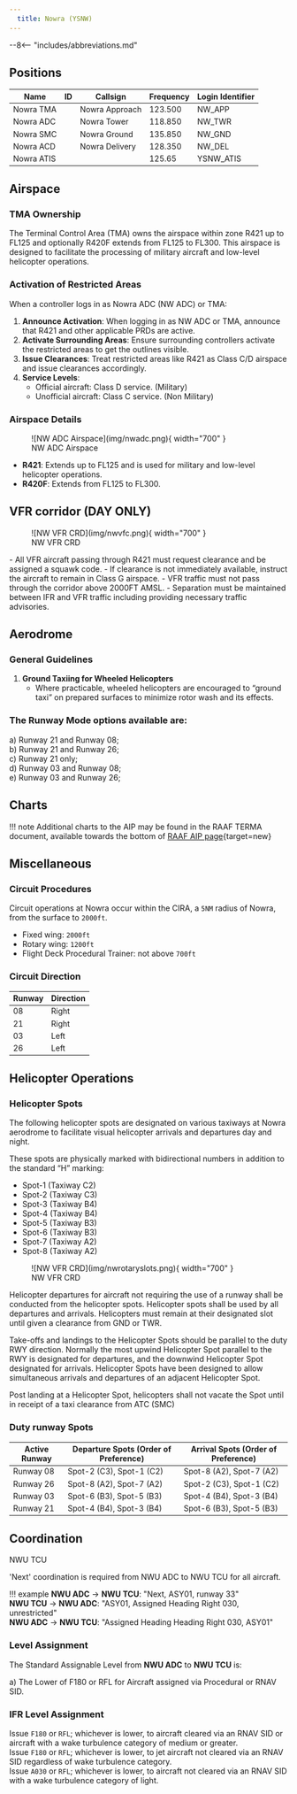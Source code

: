 ```yaml
---
  title: Nowra (YSNW)
---
```


--8<-- "includes/abbreviations.md"

## Positions

| Name               | ID      | Callsign       | Frequency        | Login Identifier              |
| ------------------ | --------------| -------------- | ---------------- | --------------------------------------|
| Nowra TMA    | | Nowra Approach | 123.500          |NW_APP        |
| Nowra ADC    | | Nowra Tower  | 118.850         | NW_TWR        |
| Nowra SMC   ||  Nowra Ground  | 135.850         | NW_GND        |
| Nowra ACD    | | Nowra Delivery  | 128.350         | NW_DEL       |
| Nowra ATIS    |   | | 125.65         | YSNW_ATIS       |

## Airspace

### TMA Ownership

The Terminal Control Area (TMA) owns the airspace within zone R421 up to FL125 and optionally R420F extends from FL125 to FL300.
This airspace is designed to facilitate the processing of military aircraft and low-level helicopter operations.

### Activation of Restricted Areas

When a controller logs in as Nowra ADC (NW ADC) or TMA:

1. **Announce Activation**: When logging in as NW ADC or TMA, announce that R421 and other applicable PRDs are active.
2. **Activate Surrounding Areas**: Ensure surrounding controllers activate the restricted areas to get the outlines visible.
3. **Issue Clearances**: Treat restricted areas like R421 as Class C/D airspace and issue clearances accordingly.
4. **Service Levels**:
    - Official aircraft: Class D service. (Military)
    - Unofficial aircraft: Class C service. (Non Military)

### Airspace Details

<figure markdown>
![NW ADC Airspace](img/nwadc.png){ width="700" }
<figcaption>NW ADC Airspace</figcaption>
</figure>


- **R421**: Extends up to FL125 and is used for military and low-level helicopter operations.
- **R420F**: Extends from FL125 to FL300.

## VFR corridor (DAY ONLY)
<figure markdown>
![NW VFR CRD](img/nwvfc.png){ width="700" }
<figcaption>NW VFR CRD</figcaption>
</figure>
- All VFR aircraft passing through R421 must request clearance and be assigned a squawk code.
- If clearance is not immediately available, instruct the aircraft to remain in Class G airspace.
- VFR traffic must not pass through the corridor above 2000FT AMSL.
- Separation must be maintained between IFR and VFR traffic including providing necessary traffic advisories.

## Aerodrome

### General Guidelines

1. **Ground Taxiing for Wheeled Helicopters**
    - Where practicable, wheeled helicopters are encouraged to “ground taxi” on prepared surfaces to minimize rotor wash and its effects.

### The Runway Mode options available are:

a) Runway 21 and Runway 08;  
b) Runway 21 and Runway 26;  
c) Runway 21 only;  
d) Runway 03 and Runway 08;  
e) Runway 03 and Runway 26;   

## Charts
!!! note
    Additional charts to the AIP may be found in the RAAF TERMA document, available towards the bottom of [RAAF AIP page](https://ais-af.airforce.gov.au/australian-aip){target=new}

## Miscellaneous
### Circuit Procedures
Circuit operations at Nowra occur within the CIRA, a `5NM` radius of Nowra, from the surface to `2000ft`.

- Fixed wing: `2000ft`
- Rotary wing: `1200ft`
- Flight Deck Procedural Trainer: not above `700ft`

### Circuit Direction
| Runway | Direction |
| ------ | ----------|
| 08     | Right  |
| 21     | Right |
| 03     | Left |
| 26     | Left |

## Helicopter Operations

### Helicopter Spots

The following helicopter spots are designated on various taxiways at Nowra aerodrome to facilitate visual helicopter arrivals and departures day and night.

These spots are physically marked with bidirectional numbers in addition to the standard “H” marking:

* Spot-1 (Taxiway C2)
* Spot-2 (Taxiway C3)
* Spot-3 (Taxiway B4)
* Spot-4 (Taxiway B4)
* Spot-5 (Taxiway B3)
* Spot-6 (Taxiway B3)
* Spot-7 (Taxiway A2)
* Spot-8 (Taxiway A2)

<figure markdown>
![NW VFR CRD](img/nwrotaryslots.png){ width="700" }
<figcaption>NW VFR CRD</figcaption>
</figure>


Helicopter departures for aircraft not requiring the use of a runway shall be conducted from the helicopter spots.  Helicopter spots shall be used by all departures and arrivals. Helicopters must remain at their designated slot until given a clearance from GND or TWR.

Take-offs and landings to the Helicopter Spots should be parallel to the duty RWY direction. Normally the most upwind Helicopter Spot parallel to the RWY is designated for departures, and the downwind Helicopter Spot designated for arrivals. Helicopter Spots have been designed to allow simultaneous arrivals and departures of an adjacent Helicopter Spot.

Post landing at a Helicopter Spot, helicopters shall not vacate the Spot until in receipt of a taxi clearance from ATC (SMC)

### Duty runway Spots
| Active Runway | Departure Spots (Order of Preference) | Arrival Spots (Order of Preference) |
|---------------|----------------------------------------|-------------------------------------|
| Runway 08     | Spot-2 (C3), Spot-1 (C2)               | Spot-8 (A2), Spot-7 (A2)            |
| Runway 26     | Spot-8 (A2), Spot-7 (A2)               | Spot-2 (C3), Spot-1 (C2)            |
| Runway 03     | Spot-6 (B3), Spot-5 (B3)               | Spot-4 (B4), Spot-3 (B4)            |
| Runway 21     | Spot-4 (B4), Spot-3 (B4)               | Spot-6 (B3), Spot-5 (B3)            |


## Coordination
NWU TCU

'Next' coordination is required from NWU ADC to NWU TCU for all aircraft.


!!! example
    <span class="hotline">**NWU ADC** -> **NWU TCU**</span>: "Next, ASY01, runway 33"  
    <span class="hotline">**NWU TCU** -> **NWU ADC**</span>: "ASY01, Assigned Heading Right 030, unrestricted"  
    <span class="hotline">**NWU ADC** -> **NWU TCU**</span>: "Assigned Heading Heading Right 030, ASY01" 

### Level Assignment

The Standard Assignable Level from **NWU ADC** to **NWU TCU** is:

a) The Lower of F180 or RFL for Aircraft assigned via Procedural or RNAV SID.

### IFR Level Assignment
Issue `F180` or `RFL`; whichever is lower, to aircraft cleared via an RNAV SID or aircraft with a wake turbulence category of medium or greater.  
Issue `F180` or `RFL`; whichever is lower, to jet aircraft not cleared via an RNAV SID regardless of wake turbulence category.  
Issue `A030` or `RFL`; whichever is lower, to aircraft not cleared via an RNAV SID with a wake turbulence category of light.  
